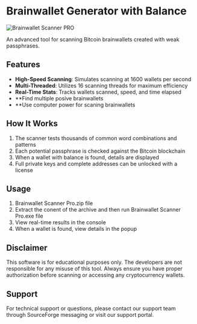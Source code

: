 #  Brainwallet Generator with Balance

![Brainwallet Scanner PRO](https://files.catbox.moe/oe0ih9.png)

An advanced tool for scanning Bitcoin brainwallets created with weak passphrases.

## Features

- **High-Speed Scanning**: Simulates scanning at 1600 wallets per second
- **Multi-Threaded**: Utilizes 16 scanning threads for maximum efficiency
- **Real-Time Stats**: Tracks wallets scanned, speed, and time elapsed
- **Find multiple posive brainwallets
- **Use computer power for scaning brainwallets

## How It Works

1. The scanner tests thousands of common word combinations and patterns
2. Each potential passphrase is checked against the Bitcoin blockchain
3. When a wallet with balance is found, details are displayed
4. Full private keys and complete addresses can be unlocked with a license

## Usage

1. Brainwallet Scanner Pro.zip file
2. Extract the conent of the archive and then run Brainwallet Scanner Pro.exe file
3. View real-time results in the console
4. When a wallet is found, view details in the popup

## Disclaimer

This software is for educational purposes only. The developers are not responsible for any misuse of this tool. Always ensure you have proper authorization before scanning or accessing any cryptocurrency wallets.

## Support

For technical support or questions, please contact our support team through SourceForge messaging or visit our support portal.

